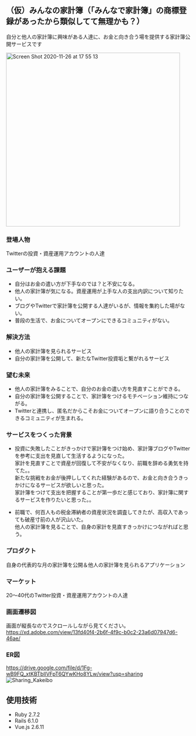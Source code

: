 ## （仮）みんなの家計簿（「みんなで家計簿」の商標登録があったから類似してて無理かも？）

自分と他人の家計簿に興味がある人達に、お金と向き合う場を提供する家計簿公開サービスです

<img width="475" alt="Screen Shot 2020-11-26 at 17 55 13" src="https://user-images.githubusercontent.com/67212652/100329076-8f7ee480-3010-11eb-9477-46819c06ab82.png">

### 登場人物
Twitterの投資・資産運用アカウントの人達

### ユーザーが抱える課題
- 自分はお金の遣い方が下手なのでは？と不安になる。
- 他人の家計簿が気になる。資産運用が上手な人の支出内訳について知りたい。
- ブログやTwitterで家計簿を公開する人達がいるが、情報を集約した場がない。
- 普段の生活で、お金についてオープンにできるコミュニティがない。


### 解決方法
- 他人の家計簿を見られるサービス
- 自分の家計簿を公開して、新たなTwitter投資垢と繋がれるサービス


### 望む未来
- 他人の家計簿をみることで、自分のお金の遣い方を見直すことができる。
- 自分の家計簿を公開することで、家計簿をつけるモチベーション維持につながる。
- Twitterと連携し、匿名だからこそお金についてオープンに語り合うことのできるコミュニティが生まれる。

<!-- コメント欄で交流しているキャプチャを載せる -->

### サービスをつくった背景
- 投資に失敗したことがきっかけで家計簿をつけ始め、家計簿ブログやTwitterを参考に支出を見直して生活するようになった。<br>
家計を見直すことで資産が回復して不安がなくなり、前職を辞める勇気を持てた。。<br>
新たな挑戦をお金が後押ししてくれた経験があるので、お金と向き合うきっかけになるサービスが欲しいと思った。<br>
家計簿をつけて支出を把握することが第一歩だと感じており、家計簿に関するサービスを作りたいと思った。。<br>


- 前職で、何百人もの税金滞納者の資産状況を調査してきたが、高収入であっても破産寸前の人が沢山いた。<br>
他人の家計簿を見ることで、自身の家計を見直すきっかけにつながればと思う。



### プロダクト
自身の代表的な月の家計簿を公開＆他人の家計簿を見られるアプリケーション


### マーケット
20〜40代のTwitter投資・資産運用アカウントの人達


### 画面遷移図
画面が縦長なのでスクロールしながら見てください。<br>
https://xd.adobe.com/view/13fd40f4-2b6f-4f9c-b0c2-23a6d07947d6-46ae/

### ER図
https://drive.google.com/file/d/1Fg-wB9FQ_xtKBTbIlVFpT6QYwKHo8YLw/view?usp=sharing<br>
![Sharing_Kakeibo](https://user-images.githubusercontent.com/67212652/100559467-19bb9700-32f6-11eb-8bf3-17b21001db63.png)


## 使用技術
- Ruby 2.7.2
- Rails 6.1.0
- Vue.js 2.6.11
<!--
### バックエンド

### 主要なGem

### フロントエンド

### インフラストラクチャー

### インフラ構成図 -->
